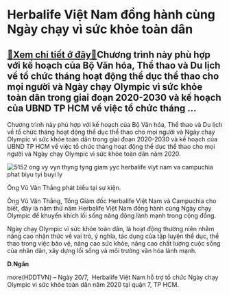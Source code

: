Herbalife Việt Nam đồng hành cùng Ngày chạy vì sức khỏe toàn dân
================================================================

[:gift:Xem chi tiết ở đây:gift:](https://hddtvn.com/herbalife-viet-nam-dong-hanh-cung-ngay-chay-vi-suc-khoe-toan-dan/)Chương trình này phù hợp với kế hoạch của Bộ Văn hóa, Thể thao và Du lịch về tổ chức tháng hoạt động thể dục thể thao cho mọi người và Ngày chạy Olympic vì sức khỏe toàn dân trong giai đoạn 2020-2030 và kế hoạch của UBND TP HCM về việc tổ chức tháng …
-----------------------------------------------------------------------------------------------------------------------------------------------------------------------------------------------------------------------------------------------------------


Chương trình này phù hợp với kế hoạch của Bộ Văn hóa, Thể thao và Du lịch về tổ chức tháng hoạt động thể dục thể thao cho mọi người và Ngày chạy Olympic vì sức khỏe toàn dân trong giai đoạn 2020-2030 và kế hoạch của UBND TP HCM về việc tổ chức tháng hoạt động thể dục thể thao cho mọi người và Ngày chạy Olympic vì sức khỏe toàn dân năm 2020.





![5152 ong vy vyn thyng tyng giam yyc herbalife viyt nam va campuchia phat biyu tyi buyi ly](https://haiquanonline.com.vn/stores/news_dataimages/ngandt/072020/20/18/in_article/5152_Ong_VY_VYn_ThYng_TYng_Giam_YYc_Herbalife_ViYt_Nam_va_Campuchia_phat_biYu_tYi_buYi_lY.jpg?rt=20200720193015 "undefined")


Ông Vũ Văn Thắng phát biểu tại sự kiện.



Ông Vũ Văn Thắng, Tổng Giám đốc Herbalife Việt Nam và Campuchia cho biết, đây là năm thứ năm Herbalife Việt Nam đồng hành cùng Ngày chạy Olympic để khuyến khích lối sống năng động lành mạnh trong cộng đồng.


Ngày chạy Olympic vì sức khỏe toàn dân, là hoạt động thường niên nhằm nâng cao nhận thức về vai trò, ý nghĩa, tác dụng của tập luyện thể dục, thể thao trong việc bảo vệ, nâng cao sức khỏe, nâng cao chất lượng cuộc sống của nhân dân, xây dựng lối sống và môi trường văn hóa lành mạnh.







**D.Ngân**



more(HDDTVN) – Ngày 20/7,  Herbalife Việt Nam hỗ trợ tổ chức Ngày chạy Olympic vì sức khỏe toàn dân năm 2020 tại quận 7, TP HCM.


